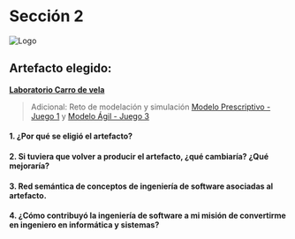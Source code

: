 # Sección 2

![Logo](https://cdn-icons.flaticon.com/png/512/4922/premium/4922215.png?token=exp=1637006622~hmac=c5aaaab6cbf27a6306900b6662e8cad4)

## Artefacto elegido:

**[Laboratorio Carro de vela](https://github.com/ricardochianc/Portafolio_IngSoftware/blob/Seccion2/Seccion2/Jamboard%20grupo%204.pdf)**

>Adicional: Reto de modelación y simulación
>[Modelo Prescriptivo -  Juego 1](https://prezi.com/view/J5WfPsIhbEsSKzzmk91P/) y [Modelo Ágil - Juego 3](https://prezi.com/view/PLCaJxl0iqlfePuEt6cW/)

#### 1. ¿Por qué se eligió el artefacto?

#### 2. Si tuviera que volver a producir el artefacto, ¿qué cambiaría? ¿Qué mejoraría?

#### 3. Red semántica de conceptos de ingeniería de software asociadas al artefacto.

#### 4. ¿Cómo contribuyó la ingeniería de software a mi misión de convertirme en ingeniero en informática y sistemas?